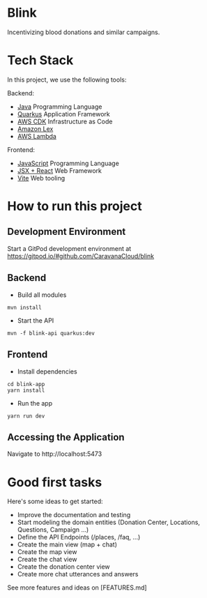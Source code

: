 # Blink

Incentivizing blood donations and similar campaigns.

# Tech Stack

In this project, we use the following tools:

Backend:
* [Java](https://java.com) Programming Language
* [Quarkus](https://quarkus.io) Application Framework
* [AWS CDK](https://aws.amazon.com/cdk/) Infrastructure as Code
* [Amazon Lex](https://aws.amazon.com/pm/lex)
* [AWS Lambda](https://aws.amazon.com/lambda)

Frontend:
* [JavaScript](https://developer.mozilla.org/en-US/docs/Web/JavaScript) Programming Language
* [JSX + React](https://react.dev/) Web Framework
* [Vite](https://vitejs.dev/) Web tooling

# How to run this project

## Development Environment

Start a GitPod development environment at https://gitpod.io/#github.com/CaravanaCloud/blink

## Backend

* Build all modules
```
mvn install
```

* Start the API
```
mvn -f blink-api quarkus:dev
```

## Frontend
* Install dependencies
```
cd blink-app
yarn install
```

* Run the app
```
yarn run dev
```

## Accessing the Application

Navigate to http://localhost:5473

# Good first tasks

Here's some ideas to get started:

* Improve the documentation and testing
* Start modeling the domain entities (Donation Center, Locations, Questions, Campaign ...)
* Define the API Endpoints (/places, /faq, ...)
* Create the main view (map + chat)
* Create the map view
* Create the chat view
* Create the donation center view
* Create more chat utterances and answers

See more features and ideas on [FEATURES.md]